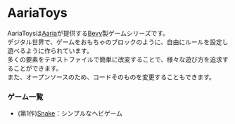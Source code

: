 # AariaToys
AariaToysは[Aaria](https://www.aaria.net/)が提供する[Bevy](https://bevyengine.org/)製ゲームシリーズです。  
デジタル世界で、ゲームをおもちゃのブロックのように、自由にルールを設定し遊べるように作られています。  
多くの要素をテキストファイルで簡単に改変することで、様々な遊び方を追求することができます。  
また、オープンソースのため、コードそのものを変更することもできます。  

### ゲーム一覧
- (第1作)[Snake](https://github.com/Aariar/snake)：シンプルなヘビゲーム
